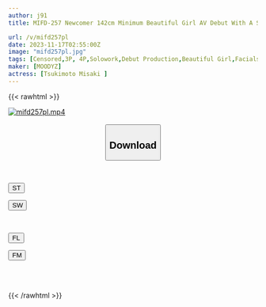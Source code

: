 ```yaml
---
author: j91
title: MIFD-257 Newcomer 142cm Minimum Beautiful Girl AV Debut With A Smile! I Came So Close That My Small Sensitive Pussy Broke! Misaki Tsukimoto

url: /v/mifd257pl
date: 2023-11-17T02:55:00Z
image: "mifd257pl.jpg"
tags: [Censored,3P, 4P,Solowork,Debut Production,Beautiful Girl,Facials	 ]
maker: [MOODYZ]
actress: [Tsukimoto Misaki ]
---
```



{{< rawhtml >}}

<div class="video" data-videoid="A1OyqDYJjKfXpvP">
    <a href="javascript:;">
        <img src="https://my.j91.asia/v/mifd257pl/mifd257pl.jpg" width="WIDTH" height="HEIGHT" alt="mifd257pl.mp4" loading="lazy">
    </a>
</div>

<script type="text/javascript" src="https://j91.asia/asset/on-demand-st.js"></script>

<br>
  <link rel="stylesheet" href="https://j91.asia/asset/bs5.css">
  
  <center>
  <button class="btn btn-primary" type="button" data-bs-toggle="collapse" data-bs-target=".multi-collapse" aria-expanded="false" aria-controls="multiCollapseExample1 multiCollapseExample2"><h2>Download</h2></button></center>
</p>
<div class="row">
  <div class="col">
    <div class="collapse multi-collapse" id="multiCollapseExample1">
      <div class="card card-body">
	      	      <br>
<div class="buttons">  
<p><a href="https://streamtape.to/v/A1OyqDYJjKfXpvP" target="_blank"><button class="btn-hover color-3"><i class="fa fa-download"></i> ST</button></a></p>
<p><a href="https://sfastwish.com/92tihc8x6za8" target="_blank"><button class="btn-hover color-2"><i class="fa fa-download"></i> SW</button></a></p></div>
    </div>
  </div>
</div>
  <div class="col">
    <div class="collapse multi-collapse" id="multiCollapseExample2">
      <div class="card card-body">
	      <br>
<div class="buttons">
<p><a href="javascript:;" target="_blank"><button class="btn-hover color-9"><i class="fa fa-download"></i> FL</button></a></p>
<p><a href="javascript:;" target="_blank"><button class="btn-hover color-8"><i class="fa fa-download"></i> FM</button></a></p></div>
<br><br>
      </div>
    </div>
  </div>
</div>

{{< /rawhtml >}}
